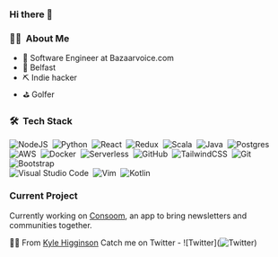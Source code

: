 ### Hi there 👋


### :technologist: &nbsp;About Me

- 🔭 Software Engineer at Bazaarvoice.com
- 📍 Belfast
- ⛏️ Indie hacker
- ⛳ Golfer

### 🛠 &nbsp;Tech Stack
![NodeJS](https://img.shields.io/badge/node.js-%2343853D.svg?&style=for-the-badge&logo=node.js&logoColor=white)&nbsp;
![Python](https://img.shields.io/badge/python-%2314354C.svg?&style=for-the-badge&logo=python&logoColor=white)&nbsp;
![React](https://img.shields.io/badge/react-%2320232a.svg?&style=for-the-badge&logo=react&logoColor=%2361DAFB)&nbsp;
![Redux](https://img.shields.io/badge/redux-%23593d88.svg?&style=for-the-badge&logo=redux&logoColor=white)&nbsp;
![Scala](https://img.shields.io/badge/scala-%23DC322F.svg?&style=for-the-badge&logo=scala&logoColor=white)&nbsp;
![Java](https://img.shields.io/badge/java-%23ED8B00.svg?&style=for-the-badge&logo=java&logoColor=white)&nbsp;
![Postgres](https://img.shields.io/badge/postgres-%23316192.svg?&style=for-the-badge&logo=postgresql&logoColor=white)&nbsp;
![AWS](https://img.shields.io/badge/AWS-%23FF9900.svg?&style=for-the-badge&logo=amazon-aws&logoColor=white)&nbsp;
![Docker](https://img.shields.io/badge/docker-%230db7ed.svg?&style=for-the-badge&logo=docker&logoColor=white)&nbsp;
![Serverless](https://img.shields.io/static/v1?label=Serverless&message=Serverless&color=orange)&nbsp;
![GitHub](https://img.shields.io/badge/github-%23121011.svg?&style=for-the-badge&logo=github&logoColor=white)&nbsp;
![TailwindCSS](https://img.shields.io/badge/tailwindcss-%2338B2AC.svg?&style=for-the-badge&logo=tailwind-css&logoColor=white)&nbsp;
![Git](https://img.shields.io/badge/git-%23F05033.svg?&style=for-the-badge&logo=git&logoColor=white)&nbsp;
![Bootstrap](https://img.shields.io/badge/-Bootstrap-333333?style=flat&logo=bootstrap&logoColor=563D7C)\
![Visual Studio Code](https://img.shields.io/badge/VisualStudioCode-0078d7.svg?&style=for-the-badge&logo=visual-studio-code&logoColor=white)&nbsp;
![Vim](https://img.shields.io/badge/VIM-%2311AB00.svg?&style=for-the-badge&logo=vim&logoColor=white)&nbsp;
![Kotlin](https://img.shields.io/badge/kotlin-%230095D5.svg?&style=for-the-badge&logo=kotlin&logoColor=white)&nbsp;

### Current Project
Currently working on [Consoom](https://www.producthunt.com/posts/consoom), an app to bring newsletters and communities together.

👨‍💻 From [Kyle Higginson](https://github.com/kylehigginson)
Catch me on Twitter - ![Twitter](<img alt="Twitter" src="https://img.shields.io/badge/<kyle__higginson>-%231DA1F2.svg?&style=for-the-badge&logo=Twitter&logoColor=white"/>)&nbsp;
